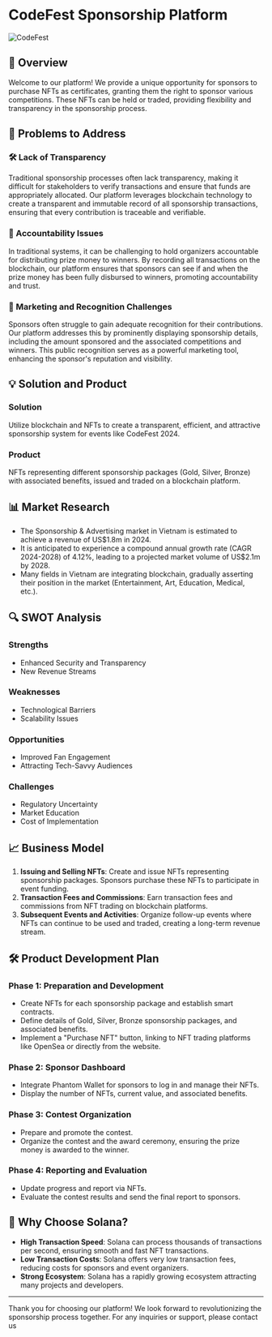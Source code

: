 # CodeFest Sponsorship Platform

![CodeFest](https://github.com/ThuanTheBadLuckCoder/hackathon/assets/102339067/b2f195bb-4ba4-47a9-84d8-7560b10e55b5)

## 🌟 Overview

Welcome to our platform! We provide a unique opportunity for sponsors to purchase NFTs as certificates, granting them the right to sponsor various competitions. These NFTs can be held or traded, providing flexibility and transparency in the sponsorship process.

## 🚀 Problems to Address

### 🛠️ Lack of Transparency

Traditional sponsorship processes often lack transparency, making it difficult for stakeholders to verify transactions and ensure that funds are appropriately allocated. Our platform leverages blockchain technology to create a transparent and immutable record of all sponsorship transactions, ensuring that every contribution is traceable and verifiable.

### 📜 Accountability Issues

In traditional systems, it can be challenging to hold organizers accountable for distributing prize money to winners. By recording all transactions on the blockchain, our platform ensures that sponsors can see if and when the prize money has been fully disbursed to winners, promoting accountability and trust.

### 🎤 Marketing and Recognition Challenges

Sponsors often struggle to gain adequate recognition for their contributions. Our platform addresses this by prominently displaying sponsorship details, including the amount sponsored and the associated competitions and winners. This public recognition serves as a powerful marketing tool, enhancing the sponsor's reputation and visibility.

## 💡 Solution and Product

### Solution

Utilize blockchain and NFTs to create a transparent, efficient, and attractive sponsorship system for events like CodeFest 2024.

### Product

NFTs representing different sponsorship packages (Gold, Silver, Bronze) with associated benefits, issued and traded on a blockchain platform.

## 📊 Market Research

- The Sponsorship & Advertising market in Vietnam is estimated to achieve a revenue of US$1.8m in 2024.
- It is anticipated to experience a compound annual growth rate (CAGR 2024-2028) of 4.12%, leading to a projected market volume of US$2.1m by 2028.
- Many fields in Vietnam are integrating blockchain, gradually asserting their position in the market (Entertainment, Art, Education, Medical, etc.).

## 🔍 SWOT Analysis

### Strengths

- Enhanced Security and Transparency
- New Revenue Streams

### Weaknesses

- Technological Barriers
- Scalability Issues

### Opportunities

- Improved Fan Engagement
- Attracting Tech-Savvy Audiences

### Challenges

- Regulatory Uncertainty
- Market Education
- Cost of Implementation

## 📈 Business Model

1. **Issuing and Selling NFTs**: Create and issue NFTs representing sponsorship packages. Sponsors purchase these NFTs to participate in event funding.
2. **Transaction Fees and Commissions**: Earn transaction fees and commissions from NFT trading on blockchain platforms.
3. **Subsequent Events and Activities**: Organize follow-up events where NFTs can continue to be used and traded, creating a long-term revenue stream.

## 🛠️ Product Development Plan

### Phase 1: Preparation and Development

- Create NFTs for each sponsorship package and establish smart contracts.
- Define details of Gold, Silver, Bronze sponsorship packages, and associated benefits.
- Implement a "Purchase NFT" button, linking to NFT trading platforms like OpenSea or directly from the website.

### Phase 2: Sponsor Dashboard

- Integrate Phantom Wallet for sponsors to log in and manage their NFTs.
- Display the number of NFTs, current value, and associated benefits.

### Phase 3: Contest Organization

- Prepare and promote the contest.
- Organize the contest and the award ceremony, ensuring the prize money is awarded to the winner.

### Phase 4: Reporting and Evaluation

- Update progress and report via NFTs.
- Evaluate the contest results and send the final report to sponsors.

## 🏅 Why Choose Solana?

- **High Transaction Speed**: Solana can process thousands of transactions per second, ensuring smooth and fast NFT transactions.
- **Low Transaction Costs**: Solana offers very low transaction fees, reducing costs for sponsors and event organizers.
- **Strong Ecosystem**: Solana has a rapidly growing ecosystem attracting many projects and developers.

---

Thank you for choosing our platform! We look forward to revolutionizing the sponsorship process together. For any inquiries or support, please contact us
